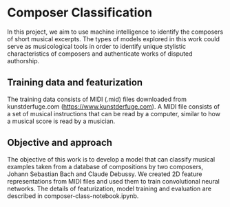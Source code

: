 # Composer Classification

In this project, we aim to use machine intelligence to identify the composers of short musical excerpts. The types of models explored in this work could serve as musicological tools in order to identify unique stylistic characteristics of composers and authenticate works of disputed authorship.


## Training data and featurization

The training data consists of MIDI (.mid) files downloaded from kunstderfuge.com (https://www.kunstderfuge.com). A MIDI file consists of a set of musical instructions that can be read by a computer, similar to how a musical score is read by a musician. 

## Objective and approach
The objective of this work is to develop a model that can classify musical examples taken from a database of compositions by two composers, Johann Sebastian Bach and Claude Debussy. We created 2D feature representations from MIDI files and used them to train convolutional neural networks. The details of featurization, model training and evaluation are described in composer-class-notebook.ipynb.

